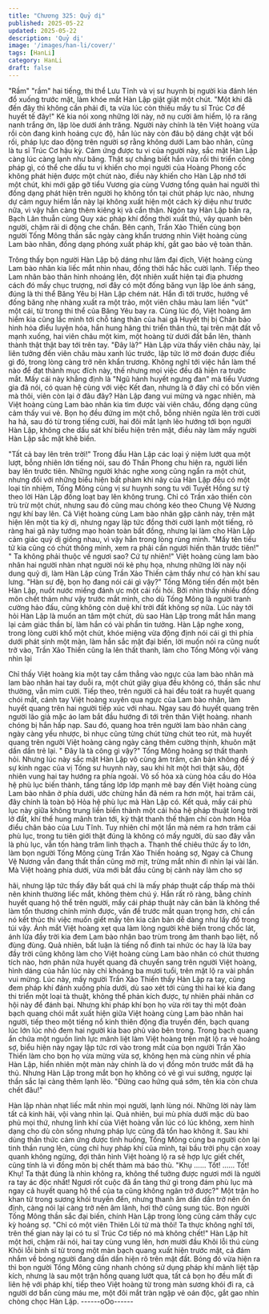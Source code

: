 ```yaml
---
title: "Chương 325: Quỷ dị"
published: 2025-05-22
updated: 2025-05-22
description: 'Quỷ dị'
image: '/images/han-li/cover/'
tags: [HanLi]
category: HanLi
draft: false
---
```


"Rầm" "rầm" hai tiếng, thi thể Lưu Tĩnh và vị sư huynh bị người
kia đánh lén đổ xuống trước mặt, làm khóe mắt Hàn Lập giật giật
một chút.
"Một khi đã đến đây thì không cần phải đi, ta vừa lúc còn thiếu
mấy tu sĩ Trúc Cơ để huyết tế đây!" Kẻ kia nói xong những lời này,
nở nụ cười âm hiểm, lộ ra răng nanh trắng ởn, lập lòe dưới ánh
trăng.
Người này chính là tên Việt hoàng vừa rồi còn đang kinh hoảng
cực độ, hắn lúc này còn đâu bộ dáng chật vật bối rối, pháp lực
dao động trên người sợ rằng không dưới Lam bào nhân, cũng là
tu sĩ Trúc Cơ hậu kỳ.
Cảm ứng được tu vi của người này, sắc mặt Hàn Lập càng lúc
càng lạnh như băng.
Thật sự chẳng biết hắn vừa rồi thi triển công pháp gì, có thể che
dấu tu vi khiến cho mọi người của Hoàng Phong cốc không phát
hiện được một chút nào, điều này khiến cho Hàn Lập nhớ tới một
chút, khi mới gặp gỡ tiểu Vương gia cùng Vương tổng quản hai
người thì đồng dạng phát hiện trên người họ không tồn tại chút
pháp lực nào, nhưng dự cảm nguy hiểm lần này lại không xuất
hiện một cách kỳ diệu như trước nữa, vì vậy hắn càng thêm kiêng
kị và cẩn thận.
Ngón tay Hàn Lập bắn ra, Bạch Lân thuẫn cùng Quy xác pháp khí
đồng thời xuất thủ, vây quanh bên người, chậm rãi di động che
chắn.
Bên cạnh, Trần Xảo Thiến cùng bọn người Tống Mông thần sắc
ngày càng khẩn trương nhìn Việt hoàng cùng Lam bào nhân,
đồng dạng phóng xuất pháp khí, gắt gao bảo vệ toàn thân.

Trông thấy bọn người Hàn Lập bộ dáng như lâm đại địch, Việt
hoàng cùng Lam bào nhân kia liếc mắt nhìn nhau, đồng thời hắc
hắc cười lạnh.
Tiếp theo Lam nhân bào thân hình nhoáng lên, đột nhiên xuất
hiện tại địa phương cách đó mấy chục trượng, nơi đây có một
đống băng vụn lập lòe ánh sáng, đúng là thi thể Băng Yêu bị Hàn
Lập chém nát.
Hắn đi tới trước, hướng về đống băng nhẹ nhàng xuất ra một
trảo, một viên châu màu lam liền "vút" một cái, từ trong thi thể của
Băng Yêu bay ra.
Cùng lúc đó, Việt hoàng âm hiểm kia cũng lắc mình tới chỗ táng
thân của hai gã Huyết thị bị Chân bảo hình hỏa điểu luyện hóa,
hắn hung hăng thi triển thân thủ, tại trên mặt đất vỗ mạnh xuống,
hai viên châu một kim, một hoàng từ dưới đất bắn lên, thành
thành thật thật bay tới trên tay.
"Đây là?"
Hàn Lập vừa thấy viên châu này, lại liên tưởng đến viên châu
màu xanh lúc trước, lập tức lờ mờ đoán được điều gì đó, trong
lòng càng trở nên khẩn trương.
Không nghĩ tới việc hắn làm thế nào để đạt thành mục đích này,
thế nhưng mọi việc đều đã hiện ra trước mắt. Mấy cái này khẳng
định là "Ngũ hành huyết ngưng đan" mà tiểu Vương gia đã nói, có
quan hệ cùng với việc Kết đan, nhưng là ở đây chỉ có bốn viên
mà thôi, viên còn lại ở đâu đây?
Hàn Lập đang vui mừng và ngạc nhiên, mà Việt hoàng cùng Lam
bào nhân kia tìm được vài viên châu, đồng dạng cũng cảm thấy
vui vẻ.
Bọn họ đều đứng im một chỗ, bỗng nhiên ngửa lên trời cười ha
hả, sau đó từ trong tiếng cười, hai đôi mắt lạnh lẽo hướng tới bọn
người Hàn Lập, không che dấu sát khí biểu hiện trên mặt, điều
này làm mấy người Hàn Lập sắc mặt khẽ biến.

"Tất cả bay lên trên trời!" Trong đầu Hàn Lập các loại ý niệm lướt
qua một lượt, bỗng nhiên lớn tiếng nói, sau đó Thần Phong chu
hiện ra, người liền bay lên trước tiên.
Những người khác nghe xong cũng ngẩn ra một chút, nhưng đối
với những biểu hiện bất phàm khi nãy của Hàn Lập đều có một
loại tín nhiệm, Tống Mông cùng vị sư huynh song tu với Tuyết
Hồng sư tỷ theo lời Hàn Lập đồng loạt bay lên không trung. Chỉ
có Trần xảo thiến còn trù trừ một chút, nhưng sau đó cũng mau
chóng kéo theo Chung Vệ Nương ngự khí bay lên.
Cả Việt hoàng cùng Lam bào nhân gặp cảnh này, trên mặt hiện
lên một tia kỳ dị, nhưng ngay lập tức đồng thời cười lạnh một
tiếng, rõ ràng hai gã này tướng mạo hoàn toàn bất đồng, nhưng
lại làm cho Hàn Lập cảm giác quỷ dị giống nhau, vì vậy hắn trong
lòng rùng mình.
"Mấy tên tiểu tử kia cũng có chút thông minh, xem ra phải cần
ngươi hiến thân trước tiên!"
" Ta không phải thuộc về ngươi sao? Cứ tự nhiên!"
Việt hoàng cùng lam bào nhân hai người nhàn nhạt người nói kẻ
phụ họa, nhưng những lời này nội dung quỷ dị, làm Hàn Lập cùng
Trần Xảo Thiến cảm thấy như có hàn khí sau lưng.
"Hàn sư đệ, bọn họ đang nói cái gì vậy?" Tống Mông tiến đến một
bên Hàn Lập, nuốt nước miếng đánh ực một cái rồi hỏi.
Bởi nhìn thấy nhiều đồng môn chết thảm như vậy trước mắt
mình, cho dù Tống Mông là người tranh cường hảo đấu, cũng
không còn duệ khí trời đất không sợ nữa. Lúc này tới hỏi Hàn Lập
là muốn an tâm một chút, dù sao Hàn Lập trong mắt hắn mang lại
cảm giác thần bí, làm hắn có vài phần tin tưởng.
Hàn Lập nghe xong, trong lòng cười khổ một chút, khóe miệng
vừa động định nói cái gì thì phía dưới phát sinh một màn, làm hắn
sắc mặt đại biến, lời muốn nói ra cũng nuốt trở vào, Trần Xảo
Thiến cũng la lên thất thanh, làm cho Tống Mông vội vàng nhìn lại

Chỉ thấy Việt hoàng kia một tay cắm thẳng vào ngực của lam bào
nhân mà lam bào nhân hai tay duỗi ra, một chút giãy giụa đều
không có, thần sắc như thường, vẫn mỉm cười.
Tiếp theo, trên người cả hai đều toát ra huyết quang chói mắt,
cánh tay Việt hoàng xuyên qua ngực của Lam bào nhân, làm
huyết quang trên hai người tiếp xúc với nhau. Ngay sau đó huyết
quang trên người lão giả mặc áo lam bắt đầu hướng đi tới trên
thân Việt hoàng.
nhanh chóng bị hắn hấp nạp.
Sau đó, quang hoa trên người lam bào nhân càng ngày càng yếu
nhược, bì nhục cũng từng chút từng chút teo rút, mà huyết quang
trên người Việt hoàng càng ngày càng thêm cường thịnh, khuôn
mặt dần dần trẻ lại.
" Đây là tà công gì vậy?" Tống Mông hoảng sợ thất thanh hỏi.
Nhưng lúc này sắc mặt Hàn Lập vô cùng âm trầm, căn bản không
để ý sự kinh ngạc của vị Tống sư huynh này, sau khi hít một hơi
thật sâu, đột nhiên vung hai tay hướng ra phía ngoài.
Vô số hỏa xà cùng hỏa cầu do Hỏa hệ phù lục biến thành, tầng
tầng lớp lớp mạnh mẽ bay đến Việt hoàng cùng Lam bào nhân ở
phía dưới, ước chừng hắn đã ném ra hơn một, hai trăm cái, đây
chính là toàn bộ Hỏa hệ phù lục mà Hàn Lập có.
Kết quả, mấy cái phù lục này giữa không trung liền biến thành
một cái hỏa hệ pháp thuật long trời lở đất, khí thế hung mãnh tràn
tới, kỳ thật thanh thế thậm chí còn hơn Hỏa điểu chân bảo của
Lưu Tĩnh. Tuy nhiên chỉ một lần mà ném ra hơn trăm cái phù lục,
trong tu tiên giới thật đúng là không có mấy người, dù sao đây
vẫn là phù lục, vẫn tốn hàng trăm linh thạch a.
Thanh thế chiêu thức ấy to lớn, làm bọn người Tống Mông cùng
Trần Xảo Thiến hoảng sợ, Ngay cả Chung Vệ Nương vẫn đang
thất thần cũng mờ mịt, trừng mắt nhìn đi nhìn lại vài lần. Mà Việt
hoàng phía dưới, vừa mới bắt đầu cũng bị cảnh này làm cho sợ

hãi, nhưng lập tức thấy đây bất quá chỉ là mấy pháp thuật cấp
thấp mà thôi nên khinh thường liếc mắt, không thèm chú ý.
Hắn rất rõ ràng, bằng chính huyết quang hộ thể trên người, mấy
cái pháp thuật này căn bản là không thể làm tổn thương chính
mình được, vấn đề trước mắt quan trọng hơn, chỉ cần nó kết thúc
thì việc muốn giết mấy tên kia căn bản dễ dàng như lấy đồ trong
túi vậy.
Ánh mắt Việt hoàng xẹt qua làm lòng người khẽ biến trong chốc
lát, ánh lửa đầy trời kia đem Lam bào nhân bao trùm trong âm
thanh bạo liệt, nổ đùng đùng.
Quả nhiên, bất luận là tiếng nổ đinh tai nhức óc hay là lửa bay
đầy trời cũng không làm cho Việt hoàng cùng Lam bào nhân có
chút thương tích nào, hơn phân nửa huyết quang đã chuyển sang
trên người Việt hoàng, hình dáng của hắn lúc này chỉ khoảng ba
mươi tuổi, trên mặt lộ ra vài phần vui mừng.
Lúc này, mấy người Trần Xảo Thiến thấy Hàn Lập ra tay, cũng
đem pháp khí đánh xuống phía dưới, dù sao xét tới cùng thì hai
kẻ kia đang thi triển một loại tà thuật, không thể phản kích được,
tự nhiên phải nhân cơ hội này để đánh bại.
Nhưng khi pháp khí bọn họ vừa rời tay thì một đoàn bạch quang
chói mắt xuất hiện giữa Việt hoàng cùng Lam bào nhân hai người,
tiếp theo một tiếng nổ kinh thiên động địa truyền đến, bạch quang
lúc lớn lúc nhỏ đem hai người kia bao phủ vào bên trong.
Trong bạch quang ẩn chứa một nguồn linh lực mãnh liệt làm Việt
hoàng trên mặt lộ ra vẻ hoảng sợ, biểu hiện này ngay lập tức rơi
vào trong mắt của bọn người Trần Xảo Thiến làm cho bọn họ vừa
mừng vừa sợ, không hẹn mà cùng nhìn về phía Hàn Lập, hiển
nhiên một màn này chính là do vị đồng môn trước mắt đã hạ thủ.
Nhưng Hàn Lập trong mắt bọn họ không có vẻ gì vui sướng,
ngược lại thần sắc lại càng thêm lạnh lẽo.
"Đừng cao hứng quá sớm, tên kia còn chưa chết đâu!"

Hàn lập nhàn nhạt liếc mắt nhìn mọi người, lạnh lùng nói. Những
lời này làm tất cả kinh hãi, vội vàng nhìn lại.
Quả nhiên, bụi mù phía dưới mặc dù bao phủ mọi thứ, nhưng linh
khí của Việt hoàng vẫn lúc có lúc không, xem hình dạng cho dù
còn sống nhưng pháp lực cũng đã tổn hao không ít.
Sau khi dùng thần thức cảm ứng được tình huống, Tống Mông
cùng ba người còn lại tinh thần rung lên, cùng chỉ huy pháp khí
của mình, tại bầu trời phụ cận xoay quanh không ngừng, đợi thân
hình Việt hoàng lộ ra sẽ hợp lực giết chết, cũng tính là vì đồng
môn bị chết thảm mà báo thù.
"Khụ …… Tốt! …… Tốt! Khụ! Ta thật đúng là nhìn không ra,
không thể tưởng được ngươi mới là người ra tay ác độc nhất!
Ngươi rốt cuộc đã ẩn tàng thứ gì trong đám phù lục mà ngay cả
huyết quang hộ thể của ta cũng không ngăn trở được?" Một trận
ho khan từ trong sương khói truyền đến, nhưng thanh âm dần
dần trở nên ổn định, càng nói lại càng trở nên âm lãnh, hơi thở
cũng sung túc.
Bọn người Tống Mông thần sắc đại biến, chính Hàn Lập trong
lòng cũng cảm thấy cực kỳ hoảng sợ.
"Chỉ có một viên Thiên Lôi tử mà thôi! Ta thực không nghĩ tới, trên
thế gian này lại có tu sĩ Trúc Cơ tiếp nó mà không chết!" Hàn Lập
hít một hơi, chậm rãi nói, hai tay cùng vung lên, hơn mười đầu
Khôi lỗi thú cùng Khôi lỗi binh sĩ từ trong một màn bạch quang
xuất hiện trước mặt, cả đám nhắm về bóng người đang dần dần
hiện rõ trên mặt đất.
Bóng đó vừa hiện ra thì bọn người Tống Mông cũng nhanh chóng
sử dụng pháp khí mãnh liệt tập kích, nhưng là sau một trận hồng
quang lướt qua, tất cả bọn họ đều mất đi liên hệ với pháp khí, tiếp
theo Việt hoàng từ trong màn sương khói đi ra, cả người dơ bẩn
cùng máu me, một đôi mắt tràn ngập vẻ oán độc, gắt gao nhìn
chòng chọc Hàn Lập.
------oOo------
